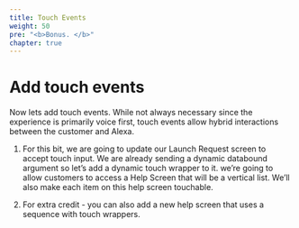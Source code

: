 ```yaml
---
title: Touch Events
weight: 50
pre: "<b>Bonus. </b>"
chapter: true
---
```


# Add touch events

Now lets add touch events. While not always necessary since the
experience is primarily voice first, touch events allow hybrid
interactions between the customer and Alexa.

1.  For this bit, we are going to update our Launch Request screen to
    accept touch input. We are already sending a dynamic databound
    argument so let’s add a dynamic touch wrapper to it. we’re going to
    allow customers to access a Help Screen that will be a vertical
    list. We’ll also make each item on this help screen touchable.

2.  For extra credit - you can also add a new help screen that uses a
    sequence with touch wrappers.
